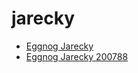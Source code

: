 # jarecky

 * [Eggnog Jarecky](../../index/e/eggnog-jarecky-200788.json)
 * [Eggnog Jarecky 200788](../../index/e/eggnog-jarecky-200788.json)
